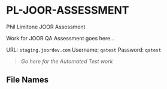 # PL-JOOR-ASSESSMENT
Phil Limitone JOOR Assessment

Work for JOOR QA Assessment goes here...

URL: ```staging.joordev.com```
Username: ```qatest```
Password: ```qatest```

>_Go here for the Automated Test work_

## File Names



